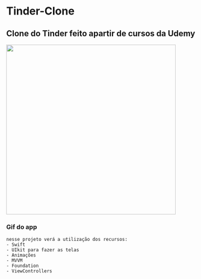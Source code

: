 # Tinder-Clone
## Clone do Tinder feito apartir de cursos da Udemy

<p align="left">
    <img windth="250"  height="450" src="Tinder/Assets.xcassets/ezgif.com-gif-maker.gif"
    <img windth="250" height="250"  src="https://user-images.githubusercontent.com/74945355/148248195-9436c2b3-7dd8-4dc8-b6de-6344a0418b2e.png">

### Gif do app 
    nesse projeto verá a utilização dos recursos:
    - Swift
    - UIkit para fazer as telas 
    - Animações 
    - MVVM 
    - Foundation
    - ViewControllers
